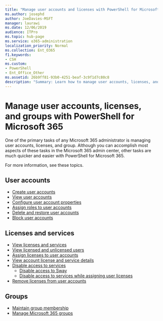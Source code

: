 ```yaml
---
title: "Manage user accounts and licenses with PowerShell for Microsoft 365"
ms.author: josephd
author: JoeDavies-MSFT
manager: laurawi
ms.date: 12/06/2019
audience: ITPro
ms.topic: hub-page
ms.service: o365-administration
localization_priority: Normal
ms.collection: Ent_O365
f1.keywords:
- CSH
ms.custom: 
- PowerShell
- Ent_Office_Other
ms.assetid: 26b9ff81-93b0-4251-beaf-3c9f1d7c80c8
description: "Summary: Learn how to manage user accounts, licenses, and groups with PowerShell for Microsoft 365."
---
```


# Manage user accounts, licenses, and groups with PowerShell for Microsoft 365

One of the primary tasks of any Microsoft 365 administrator is managing user accounts, licenses, and group. Although you can accomplish most aspects of these tasks in the Microsoft 365 admin center, other tasks are much quicker and easier with PowerShell for Microsoft 365. 

For more information, see these topics.

## User accounts

- [Create user accounts](create-user-accounts-with-office-365-powershell.md)
- [View user accounts](view-user-accounts-with-office-365-powershell.md)
- [Configure user account properties](configure-user-account-properties-with-office-365-powershell.md)
- [Assign roles to user accounts](assign-roles-to-user-accounts-with-office-365-powershell.md)
- [Delete and restore user accounts](delete-and-restore-user-accounts-with-office-365-powershell.md)
- [Block user accounts](block-user-accounts-with-office-365-powershell.md)

## Licenses and services
- [View licenses and services](view-licenses-and-services-with-office-365-powershell.md)
- [View licensed and unlicensed users](view-licensed-and-unlicensed-users-with-office-365-powershell.md)
- [Assign licenses to user accounts](assign-licenses-to-user-accounts-with-office-365-powershell.md)
- [View account license and service details](view-account-license-and-service-details-with-office-365-powershell.md)
- [Disable access to services](disable-access-to-services-with-office-365-powershell.md)
  - [Disable access to Sway](disable-access-to-sway-with-office-365-powershell.md)
  - [Disable access to services while assigning user licenses](disable-access-to-services-while-assigning-user-licenses.md)
- [Remove licenses from user accounts](remove-licenses-from-user-accounts-with-office-365-powershell.md)

## Groups
- [Maintain group membership](maintain-group-membership-with-office-365-powershell.md)
- [Manage Microsoft 365 groups](manage-office-365-groups-with-powershell.md)

